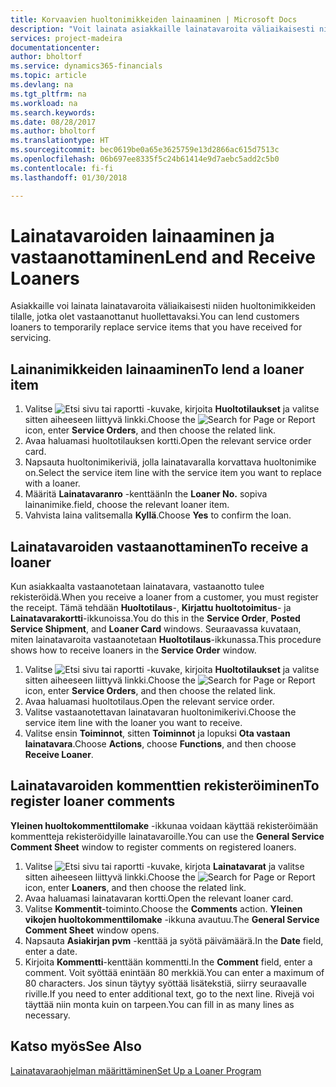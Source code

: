 ```yaml
---
title: Korvaavien huoltonimikkeiden lainaaminen | Microsoft Docs
description: "Voit lainata asiakkaille lainatavaroita väliaikaisesti niiden huoltonimikkeiden tilalle, jotka olet vastaanottanut huollettavaksi."
services: project-madeira
documentationcenter: 
author: bholtorf
ms.service: dynamics365-financials
ms.topic: article
ms.devlang: na
ms.tgt_pltfrm: na
ms.workload: na
ms.search.keywords: 
ms.date: 08/28/2017
ms.author: bholtorf
ms.translationtype: HT
ms.sourcegitcommit: bec0619be0a65e3625759e13d2866ac615d7513c
ms.openlocfilehash: 06b697ee8335f5c24b61414e9d7aebc5add2c5b0
ms.contentlocale: fi-fi
ms.lasthandoff: 01/30/2018

---
```

# <a name="lend-and-receive-loaners"></a><span data-ttu-id="14dc6-103">Lainatavaroiden lainaaminen ja vastaanottaminen</span><span class="sxs-lookup"><span data-stu-id="14dc6-103">Lend and Receive Loaners</span></span>
<span data-ttu-id="14dc6-104">Asiakkaille voi lainata lainatavaroita väliaikaisesti niiden huoltonimikkeiden tilalle, jotka olet vastaanottanut huollettavaksi.</span><span class="sxs-lookup"><span data-stu-id="14dc6-104">You can lend customers loaners to temporarily replace service items that you have received for servicing.</span></span>  
  
## <a name="to-lend-a-loaner-item"></a><span data-ttu-id="14dc6-105">Lainanimikkeiden lainaaminen</span><span class="sxs-lookup"><span data-stu-id="14dc6-105">To lend a loaner item</span></span>    
1. <span data-ttu-id="14dc6-106">Valitse ![Etsi sivu tai raportti](media/ui-search/search_small.png "Etsi sivu tai raportti -kuvake") -kuvake, kirjoita **Huoltotilaukset** ja valitse sitten aiheeseen liittyvä linkki.</span><span class="sxs-lookup"><span data-stu-id="14dc6-106">Choose the ![Search for Page or Report](media/ui-search/search_small.png "Search for Page or Report icon") icon, enter **Service Orders**, and then choose the related link.</span></span>  
2. <span data-ttu-id="14dc6-107">Avaa haluamasi huoltotilauksen kortti.</span><span class="sxs-lookup"><span data-stu-id="14dc6-107">Open the relevant service order card.</span></span>  
3. <span data-ttu-id="14dc6-108">Napsauta huoltonimikeriviä, jolla lainatavaralla korvattava huoltonimike on.</span><span class="sxs-lookup"><span data-stu-id="14dc6-108">Select the service item line with the service item you want to replace with a loaner.</span></span>  
4. <span data-ttu-id="14dc6-109">Määritä **Lainatavaranro** -kenttään</span><span class="sxs-lookup"><span data-stu-id="14dc6-109">In the **Loaner No.**</span></span> <span data-ttu-id="14dc6-110">sopiva lainanimike.</span><span class="sxs-lookup"><span data-stu-id="14dc6-110">field, choose the relevant loaner item.</span></span>  
5. <span data-ttu-id="14dc6-111">Vahvista laina valitsemalla **Kyllä**.</span><span class="sxs-lookup"><span data-stu-id="14dc6-111">Choose **Yes** to confirm the loan.</span></span>  

## <a name="to-receive-a-loaner"></a><span data-ttu-id="14dc6-112">Lainatavaroiden vastaanottaminen</span><span class="sxs-lookup"><span data-stu-id="14dc6-112">To receive a loaner</span></span>  
<span data-ttu-id="14dc6-113">Kun asiakkaalta vastaanotetaan lainatavara, vastaanotto tulee rekisteröidä.</span><span class="sxs-lookup"><span data-stu-id="14dc6-113">When you receive a loaner from a customer, you must register the receipt.</span></span> <span data-ttu-id="14dc6-114">Tämä tehdään **Huoltotilaus**-, **Kirjattu huoltotoimitus**- ja **Lainatavarakortti**-ikkunoissa.</span><span class="sxs-lookup"><span data-stu-id="14dc6-114">You do this in the **Service Order**, **Posted Service Shipment**, and **Loaner Card** windows.</span></span> <span data-ttu-id="14dc6-115">Seuraavassa kuvataan, miten lainatavaroita vastaanotetaan **Huoltotilaus**-ikkunassa.</span><span class="sxs-lookup"><span data-stu-id="14dc6-115">This procedure shows how to receive loaners in the **Service Order** window.</span></span>  
  
1. <span data-ttu-id="14dc6-116">Valitse ![Etsi sivu tai raportti](media/ui-search/search_small.png "Etsi sivu tai raportti -kuvake") -kuvake, kirjoita **Huoltotilaukset** ja valitse sitten aiheeseen liittyvä linkki.</span><span class="sxs-lookup"><span data-stu-id="14dc6-116">Choose the ![Search for Page or Report](media/ui-search/search_small.png "Search for Page or Report icon") icon, enter **Service Orders**, and then choose the related link.</span></span>  
2. <span data-ttu-id="14dc6-117">Avaa haluamasi huoltotilaus.</span><span class="sxs-lookup"><span data-stu-id="14dc6-117">Open the relevant service order.</span></span>  
3. <span data-ttu-id="14dc6-118">Valitse vastaanotettavan lainatavaran huoltonimikerivi.</span><span class="sxs-lookup"><span data-stu-id="14dc6-118">Choose the service item line with the loaner you want to receive.</span></span>  
4. <span data-ttu-id="14dc6-119">Valitse ensin **Toiminnot**, sitten **Toiminnot** ja lopuksi **Ota vastaan lainatavara**.</span><span class="sxs-lookup"><span data-stu-id="14dc6-119">Choose **Actions**, choose **Functions**, and then choose **Receive Loaner**.</span></span>  

## <a name="to-register-loaner-comments"></a><span data-ttu-id="14dc6-120">Lainatavaroiden kommenttien rekisteröiminen</span><span class="sxs-lookup"><span data-stu-id="14dc6-120">To register loaner comments</span></span>  
<span data-ttu-id="14dc6-121">**Yleinen huoltokommenttilomake** -ikkunaa voidaan käyttää rekisteröimään kommentteja rekisteröidyille lainatavaroille.</span><span class="sxs-lookup"><span data-stu-id="14dc6-121">You can use the **General Service Comment Sheet** window to register comments on registered loaners.</span></span>  
  
1. <span data-ttu-id="14dc6-122">Valitse ![Etsi sivu tai raportti](media/ui-search/search_small.png "Etsi sivu tai raportti -kuvake") -kuvake, kirjota **Lainatavarat** ja valitse sitten aiheeseen liittyvä linkki.</span><span class="sxs-lookup"><span data-stu-id="14dc6-122">Choose the ![Search for Page or Report](media/ui-search/search_small.png "Search for Page or Report icon") icon, enter **Loaners**, and then choose the related link.</span></span>  
2. <span data-ttu-id="14dc6-123">Avaa haluamasi lainatavaran kortti.</span><span class="sxs-lookup"><span data-stu-id="14dc6-123">Open the relevant loaner card.</span></span>  
3. <span data-ttu-id="14dc6-124">Valitse **Kommentit**-toiminto.</span><span class="sxs-lookup"><span data-stu-id="14dc6-124">Choose the **Comments** action.</span></span> <span data-ttu-id="14dc6-125">**Yleinen vikojen huoltokommenttilomake** -ikkuna avautuu.</span><span class="sxs-lookup"><span data-stu-id="14dc6-125">The **General Service Comment Sheet** window opens.</span></span>  
4. <span data-ttu-id="14dc6-126">Napsauta **Asiakirjan pvm** -kenttää ja syötä päivämäärä.</span><span class="sxs-lookup"><span data-stu-id="14dc6-126">In the **Date** field, enter a date.</span></span>  
5. <span data-ttu-id="14dc6-127">Kirjoita **Kommentti**-kenttään kommentti.</span><span class="sxs-lookup"><span data-stu-id="14dc6-127">In the **Comment** field, enter a comment.</span></span> <span data-ttu-id="14dc6-128">Voit syöttää enintään 80 merkkiä.</span><span class="sxs-lookup"><span data-stu-id="14dc6-128">You can enter a maximum of 80 characters.</span></span> <span data-ttu-id="14dc6-129">Jos sinun täytyy syöttää lisätekstiä, siirry seuraavalle riville.</span><span class="sxs-lookup"><span data-stu-id="14dc6-129">If you need to enter additional text, go to the next line.</span></span> <span data-ttu-id="14dc6-130">Rivejä voi täyttää niin monta kuin on tarpeen.</span><span class="sxs-lookup"><span data-stu-id="14dc6-130">You can fill in as many lines as necessary.</span></span>  
  
## <a name="see-also"></a><span data-ttu-id="14dc6-131">Katso myös</span><span class="sxs-lookup"><span data-stu-id="14dc6-131">See Also</span></span>  
[<span data-ttu-id="14dc6-132">Lainatavaraohjelman määrittäminen</span><span class="sxs-lookup"><span data-stu-id="14dc6-132">Set Up a Loaner Program</span></span>](service-how-setup-loaner-program.md)   

